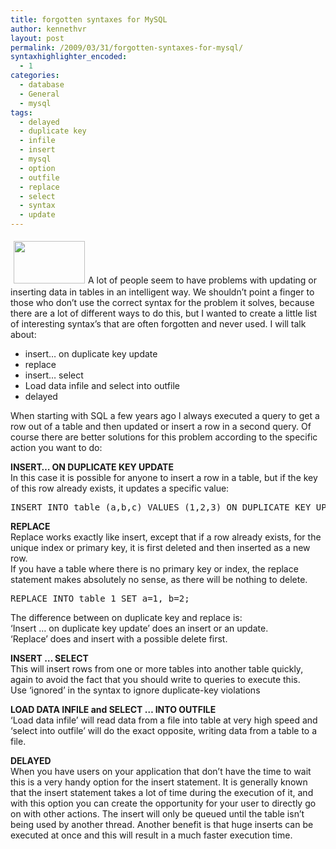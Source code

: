 ```yaml
---
title: forgotten syntaxes for MySQL
author: kennethvr
layout: post
permalink: /2009/03/31/forgotten-syntaxes-for-mysql/
syntaxhighlighter_encoded:
  - 1
categories:
  - database
  - General
  - mysql
tags:
  - delayed
  - duplicate key
  - infile
  - insert
  - mysql
  - option
  - outfile
  - replace
  - select
  - syntax
  - update
---
```

<img class="alignright" style="border: 0pt none; margin: 5px;" title="MySQL" src="http://dev.mysql.com/common/logos/logo_mysql_sun_a.gif" alt="" width="114" height="68" />A lot of people seem to have problems with updating or inserting data in tables in an intelligent way. We shouldn&#8217;t point a finger to those who don’t use the correct syntax for the problem it solves, because there are a lot of different ways to do this, but I wanted to create a little list of interesting syntax&#8217;s that are often forgotten and never used. I will talk about:

  * insert&#8230; on duplicate key update
  * replace
  * insert&#8230; select
  * Load data infile and select into outfile
  * delayed

<!--more-->

When starting with SQL a few years ago I always executed a query to get a row out of a table and then updated or insert a row in a second query. Of course there are better solutions for this problem according to the specific action you want to do:

**INSERT&#8230; ON DUPLICATE KEY UPDATE**  
In this case it is possible for anyone to insert a row in a table, but if the key of this row already exists, it updates a specific value:

<pre class="brush: sql; title: ; notranslate" title="">INSERT INTO table (a,b,c) VALUES (1,2,3) ON DUPLICATE KEY UPDATE c=c+1;</pre>

**REPLACE**  
Replace works exactly like insert, except that if a row already exists, for the unique index or primary key, it is first deleted and then inserted as a new row.  
If you have a table where there is no primary key or index, the replace statement makes absolutely no sense, as there will be nothing to delete.

<pre class="brush: sql; title: ; notranslate" title="">REPLACE INTO table_1 SET a=1, b=2;</pre>

The difference between on duplicate key and replace is:  
‘Insert … on duplicate key update’ does an insert or an update.  
‘Replace’ does and insert with a possible delete first.

**INSERT … SELECT**  
This will insert rows from one or more tables into another table quickly, again to avoid the fact that you should write to queries to execute this.  
Use ‘ignored’ in the syntax to ignore duplicate-key violations

**LOAD DATA INFILE and SELECT … INTO OUTFILE**  
‘Load data infile’ will read data from a file into table at very high speed and ‘select into outfile’ will do the exact opposite, writing data from a table to a file.

**DELAYED**  
When you have users on your application that don’t have the time to wait this is a very handy option for the insert statement. It is generally known that the insert statement takes a lot of time during the execution of it, and with this option you can create the opportunity for your user to directly go on with other actions. The insert will only be queued until the table isn’t being used by another thread. Another benefit is that huge inserts can be executed at once and this will result in a much faster execution time.